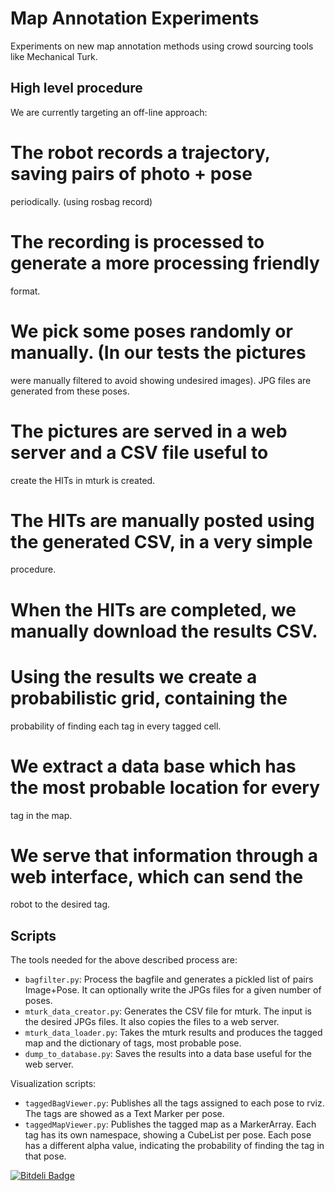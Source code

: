 Map Annotation Experiments
==========================

Experiments on new map annotation methods using crowd sourcing tools
like Mechanical Turk.

High level procedure
--------------------

We are currently targeting an off-line approach:

# The robot records a trajectory, saving pairs of photo + pose
  periodically. (using rosbag record)
# The recording is processed to generate a more processing friendly
  format.
# We pick some poses randomly or manually. (In our tests the pictures
  were manually filtered to avoid showing undesired images). JPG files
  are generated from these poses.
# The pictures are served in a web server and a CSV file useful to
  create the HITs in mturk is created.
# The HITs are manually posted using the generated CSV, in a very simple
  procedure.
# When the HITs are completed, we manually download the results CSV.
# Using the results we create a probabilistic grid, containing the
  probability of finding each tag in every tagged cell.
# We extract a data base which has the most probable location for every
  tag in the map.
# We serve that information through a web interface, which can send the
  robot to the desired tag.

Scripts
-------

The tools needed for the above described process are:

* `bagfilter.py`: Process the bagfile and generates a pickled list of
  pairs Image+Pose. It can optionally write the JPGs files for a given
  number of poses.
* `mturk_data_creator.py`: Generates the CSV file for mturk. The input
  is the desired JPGs files. It also copies the files to a web server.
* `mturk_data_loader.py`: Takes the mturk results and produces the
  tagged map and the dictionary of tags, most probable pose.
* `dump_to_database.py`: Saves the results into a data base useful for
  the web server.

Visualization scripts:

* `taggedBagViewer.py`: Publishes all the tags assigned to each pose to
  rviz. The tags are showed as a Text Marker per pose.
* `taggedMapViewer.py`: Publishes the tagged map as a MarkerArray. Each
  tag has its own namespace, showing a CubeList per pose. Each pose has
  a different alpha value, indicating the probability of finding the tag
  in that pose.


[![Bitdeli Badge](https://d2weczhvl823v0.cloudfront.net/etoccalino/map-annotation/trend.png)](https://bitdeli.com/free "Bitdeli Badge")

